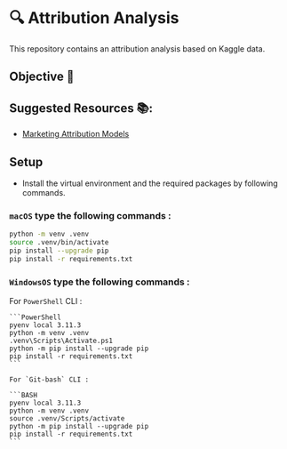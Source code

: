 # 🔍 Attribution Analysis

This repository contains an attribution analysis based on Kaggle data.

## Objective 🎯




## Suggested Resources 📚:

- [Marketing Attribution Models](https://pypi.org/project/marketing-attribution-models/)


## Setup

- Install the virtual environment and the required packages by following commands.

### **`macOS`** type the following commands : 

```bash
python -m venv .venv
source .venv/bin/activate 
pip install --upgrade pip
pip install -r requirements.txt
```
### **`WindowsOS`** type the following commands :

   For `PowerShell` CLI :

    ```PowerShell
    pyenv local 3.11.3
    python -m venv .venv
    .venv\Scripts\Activate.ps1
    python -m pip install --upgrade pip
    pip install -r requirements.txt
    ```

    For `Git-bash` CLI :
  
    ```BASH
    pyenv local 3.11.3
    python -m venv .venv
    source .venv/Scripts/activate
    python -m pip install --upgrade pip
    pip install -r requirements.txt
    ```